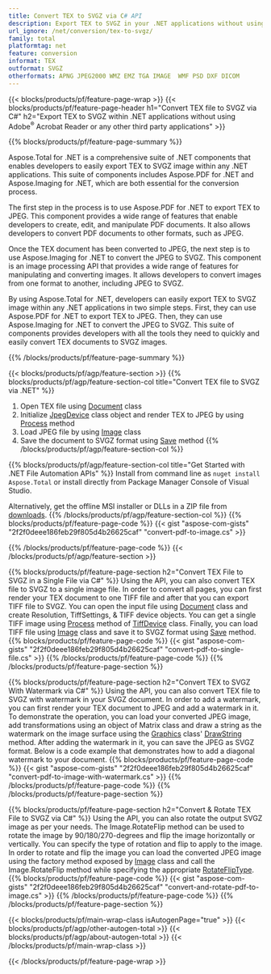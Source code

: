 ```yaml
---
title: Convert TEX to SVGZ via C# API
description: Export TEX to SVGZ in your .NET applications without using any third party application 
url_ignore: /net/conversion/tex-to-svgz/
family: total
platformtag: net
feature: conversion
informat: TEX
outformat: SVGZ
otherformats: APNG JPEG2000 WMZ EMZ TGA IMAGE  WMF PSD DXF DICOM
---
```

{{< blocks/products/pf/feature-page-wrap >}}
{{< blocks/products/pf/feature-page-header h1="Convert TEX file to SVGZ via C#" h2="Export TEX to SVGZ within .NET applications without using Adobe<sup>&reg;</sup> Acrobat Reader or any other third party applications" >}}

{{% blocks/products/pf/feature-page-summary %}}


Aspose.Total for .NET is a comprehensive suite of .NET components that enables developers to easily export TEX to SVGZ image within any .NET applications. This suite of components includes Aspose.PDF for .NET and Aspose.Imaging for .NET, which are both essential for the conversion process. 

The first step in the process is to use Aspose.PDF for .NET to export TEX to JPEG. This component provides a wide range of features that enable developers to create, edit, and manipulate PDF documents. It also allows developers to convert PDF documents to other formats, such as JPEG. 

Once the TEX document has been converted to JPEG, the next step is to use Aspose.Imaging for .NET to convert the JPEG to SVGZ. This component is an image processing API that provides a wide range of features for manipulating and converting images. It allows developers to convert images from one format to another, including JPEG to SVGZ. 

By using Aspose.Total for .NET, developers can easily export TEX to SVGZ image within any .NET applications in two simple steps. First, they can use Aspose.PDF for .NET to export TEX to JPEG. Then, they can use Aspose.Imaging for .NET to convert the JPEG to SVGZ. This suite of components provides developers with all the tools they need to quickly and easily convert TEX documents to SVGZ images.

{{% /blocks/products/pf/feature-page-summary  %}}

{{< blocks/products/pf/agp/feature-section >}}
{{% blocks/products/pf/agp/feature-section-col title="Convert TEX file to SVGZ via .NET" %}}
1. Open TEX file using [Document](https://reference.aspose.com/pdf/net/aspose.pdf/document) class
2. Initialize [JpegDevice](https://reference.aspose.com/pdf/net/aspose.pdf.devices/jpegdevice) class object and render TEX to JPEG by using [Process](https://reference.aspose.com/pdf/net/aspose.pdf.devices.pagedevice/process/methods/1) method
3. Load JPEG file by using [Image](https://reference.aspose.com/imaging/net/aspose.imaging/image) class 
4. Save the document to SVGZ format using [Save](https://reference.aspose.com/imaging/net/aspose.imaging.image/save/methods/4) method
{{% /blocks/products/pf/agp/feature-section-col %}}

{{% blocks/products/pf/agp/feature-section-col title="Get Started with .NET File Automation APIs" %}}
Install from command line as ```nuget install Aspose.Total``` or install directly from Package Manager Console of Visual Studio.

Alternatively, get the offline MSI installer or DLLs in a ZIP file from [downloads](https://releases.aspose.com/total/net).
{{% /blocks/products/pf/agp/feature-section-col %}}
{{% blocks/products/pf/feature-page-code %}}
{{< gist "aspose-com-gists" "2f2f0deee186feb29f805d4b26625caf" "convert-pdf-to-image.cs" >}}

{{% /blocks/products/pf/feature-page-code %}}
{{< /blocks/products/pf/agp/feature-section >}}

{{% blocks/products/pf/feature-page-section  h2="Convert TEX File to SVGZ in a Single File via C#" %}}
Using the API, you can also convert TEX file to SVGZ to a single image file. In order to convert all pages, you can first render your TEX document to one TIFF file and after that you can export TIFF file to SVGZ. You can open the input file using [Document](https://reference.aspose.com/pdf/net/aspose.pdf/document) class and create Resolution, TiffSettings, & TIFF device objects. You can get a single TIFF image using [Process](https://reference.aspose.com/pdf/net/aspose.pdf.devices.documentdevice/process/methods/3) method of [TiffDevice](https://reference.aspose.com/pdf/net/aspose.pdf.devices/tiffdevice) class. Finally, you can load TIFF file using [Image](https://reference.aspose.com/imaging/net/aspose.imaging/image) class 
and save it to SVGZ format using [Save](https://reference.aspose.com/imaging/net/aspose.imaging.image/save/methods/4) method.
{{% blocks/products/pf/feature-page-code %}}
{{< gist "aspose-com-gists" "2f2f0deee186feb29f805d4b26625caf" "convert-pdf-to-single-file.cs" >}}
{{% /blocks/products/pf/feature-page-code  %}}
{{% /blocks/products/pf/feature-page-section %}}

{{% blocks/products/pf/feature-page-section  h2="Convert TEX to SVGZ With Watermark via C#" %}}
Using the API, you can also convert TEX file to SVGZ with watermark in your SVGZ document. In order to add a watermark, you can first render your TEX document to JPEG and add a watermark in it. To demonstrate the operation, you can load your converted JPEG image, add transformations using an object of Matrix class and draw a string as the watermark on the image surface using the [Graphics](https://reference.aspose.com/imaging/net/aspose.imaging/graphics) class' [DrawString](https://reference.aspose.com/imaging/net/aspose.imaging/graphics/methods/drawstring) method. After adding the watermark in it, you can save the JPEG as SVGZ format.  Below is a code example that demonstrates how to add a diagonal watermark to your document. 
{{% blocks/products/pf/feature-page-code %}}
{{< gist "aspose-com-gists" "2f2f0deee186feb29f805d4b26625caf" "convert-pdf-to-image-with-watermark.cs" >}}
{{% /blocks/products/pf/feature-page-code  %}}
{{% /blocks/products/pf/feature-page-section %}}

{{% blocks/products/pf/feature-page-section  h2="Convert & Rotate TEX File to SVGZ via C#" %}}
Using the API, you can also rotate the output SVGZ image as per your needs. The Image.RotateFlip method can be used to rotate the image by 90/180/270-degrees and flip the image horizontally or vertically. You can specify the type of rotation and flip to apply to the image. In order to rotate and flip the image you can load the converted JPEG image using the factory method exposed by [Image](https://reference.aspose.com/imaging/net/aspose.imaging/image) class and call the Image.RotateFlip method while specifying the appropriate [RotateFlipType](https://reference.aspose.com/imaging/net/aspose.imaging/rotatefliptype).
{{% blocks/products/pf/feature-page-code %}}
{{< gist "aspose-com-gists" "2f2f0deee186feb29f805d4b26625caf" "convert-and-rotate-pdf-to-image.cs" >}}
{{% /blocks/products/pf/feature-page-code  %}}
{{% /blocks/products/pf/feature-page-section %}}

{{< blocks/products/pf/main-wrap-class isAutogenPage="true" >}}
{{< blocks/products/pf/agp/other-autogen-total >}}
{{< blocks/products/pf/agp/about-autogen-total >}}
{{< /blocks/products/pf/main-wrap-class >}}

{{< /blocks/products/pf/feature-page-wrap >}}